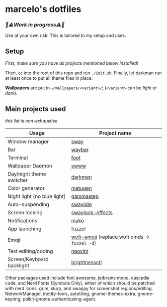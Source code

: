 # marcelo's dotfiles

### _🚧⚠️Work in progress⚠️🚧_

Use at your own risk! This is tailored to my setup and uses.

## Setup

_First, make sure you have all projects mentioned below installed!_

Then, `cd` into the root of this repo and run `./init.sh`. Finally,
let darkman run at least once to put all theme files in place.

**Wallpapers** are put in `~/Wallpapers/<variant>/`; (`<variant>`
can be _light_ or _dark_).

## Main projects used

_this list is non-exhaustive_

| Usage                       | Project name                                    |
| --------------------------- | ----------------------------------------------- |
| Window manager              | [sway]                                          |
| Bar                         | [waybar]                                        |
| Terminal                    | [foot]                                          |
| Wallpaper Daemon            | [swww]                                          |
| Day/night theme switcher    | [darkman]                                       |
| Color generator             | [matugen]                                       |
| Night light (no blue light) | [gammastep]                                     |
| Auto-suspending             | [swayidle]                                      |
| Screen locking              | [swaylock-effects]                              |
| Notifications               | [mako]                                          |
| App launching               | [fuzzel]                                        |
| Emoji                       | [wofi-emoji] (replace wofi cmds -> `fuzzel -d`) |
| Text editing/coding         | [neovim]                                        |
| Screen/Keyboard backlight   | [brightnessctl]                                 |

Other packages used include font awesome, jetbrains mono, cascadia code, and
Nerd Fonts (Symbols Only), either of which should be patched with nerd icons.
grim, slurp, and swappy for screenshot regions/editing. NetworkManager,
inotify-tools, autotiling, gnome-themes-extra, gnome-keyring,
polkit-gnome-authenticating-agent.

[sway]: https://swaywm.org/
[waybar]: https://github.com/Alexays/Waybar
[foot]: https://codeberg.org/dnkl/foot
[swww]: https://github.com/Horus645/swww
[darkman]: https://gitlab.com/whynothugo/darkman
[matugen]: https://github.com/inioX/matugen
[gammastep]: https://gitlab.com/chinstrap/gammastep
[swayidle]: https://github.com/swaywm/swayidle
[swaylock-effects]: https://github.com/mortie/swaylock-effects
[mako]: https://github.com/emersion/mako
[fuzzel]: https://codeberg.org/dnkl/fuzzel
[wofi-emoji]: https://github.com/Zeioth/wofi-emoji
[neovim]: https://neovim.io/
[brightnessctl]: https://github.com/Hummer12007/brightnessctl
